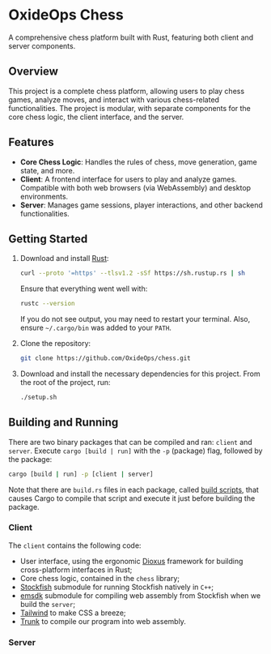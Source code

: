 # OxideOps Chess

A comprehensive chess platform built with Rust, featuring both client and server components.

## Overview

This project is a complete chess platform, allowing users to play chess games, analyze moves, and interact with various chess-related functionalities. The project is modular, with separate components for the core chess logic, the client interface, and the server.

## Features

- **Core Chess Logic**: Handles the rules of chess, move generation, game state, and more.
- **Client**: A frontend interface for users to play and analyze games. Compatible with both web browsers (via WebAssembly) and desktop environments.
- **Server**: Manages game sessions, player interactions, and other backend functionalities.

## Getting Started

1. Download and install [Rust](https://www.rust-lang.org/):
    ```bash
    curl --proto '=https' --tlsv1.2 -sSf https://sh.rustup.rs | sh
    ```
    Ensure that everything went well with:
    ```bash
    rustc --version
    ```
    If you do not see output, you may need to restart your terminal. Also, ensure `~/.cargo/bin` was added to your `PATH`.

2. Clone the repository:
   ```bash
   git clone https://github.com/OxideOps/chess.git
   ```

3. Download and install the necessary dependencies for this project. From the root of the project, run:
    ```bash
    ./setup.sh
    ```

## Building and Running

There are two binary packages that can be compiled and ran: `client` and `server`. Execute `cargo [build | run]` with the `-p` (package) flag, followed by the package:
```bash
cargo [build | run] -p [client | server]
```

Note that there are `build.rs` files in each package, called [build scripts](https://doc.rust-lang.org/cargo/reference/build-scripts.html), that causes Cargo to compile that script and execute it just before building the package.

### Client

The `client` contains the following code:

- User interface, using the ergonomic [Dioxus](https://github.com/DioxusLabs/dioxus) framework for building cross-platform interfaces in Rust;
- Core chess logic, contained in the `chess` library;
- [Stockfish](https://github.com/OxideOps/Stockfish.git) submodule for running Stockfish natively in `C++`;
- [emsdk](https://github.com/emscripten-core/emsdk.git) submodule for compiling web assembly from Stockfish when we build the `server`;
- [Tailwind](https://tailwindcss.com/) to make CSS a breeze;
- [Trunk](https://github.com/thedodd/trunk) to compile our program into web assembly.

### Server

